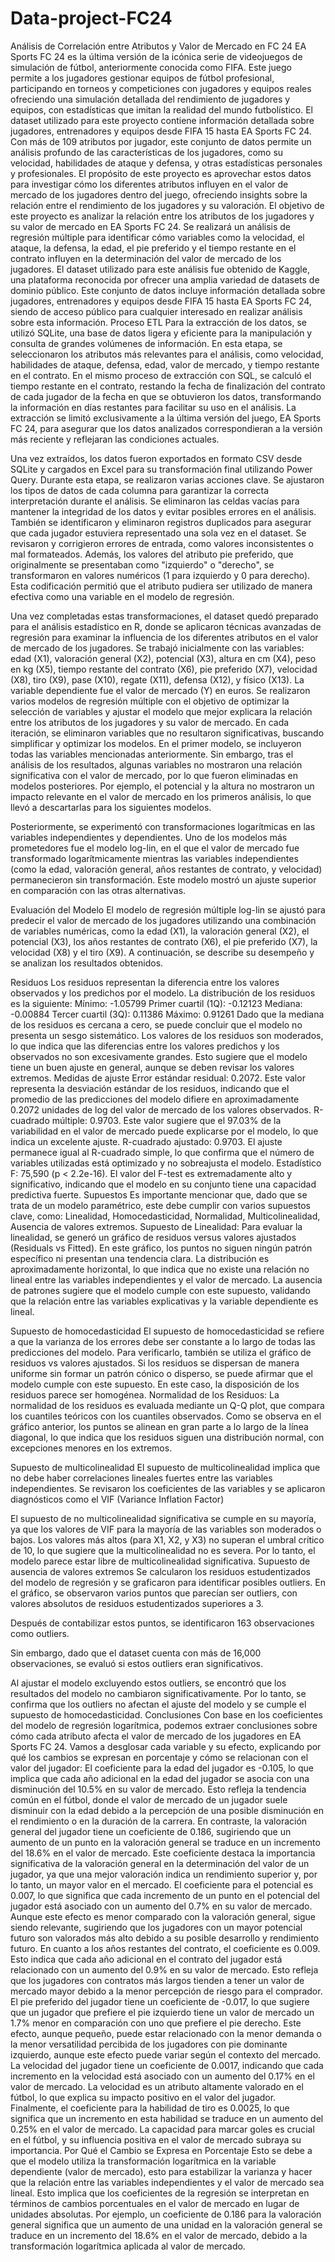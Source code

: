 # Data-project-FC24
Análisis de Correlación entre Atributos y Valor de Mercado en FC 24
EA Sports FC 24 es la última versión de la icónica serie de videojuegos de simulación de fútbol, anteriormente conocida como FIFA. Este juego permite a los jugadores gestionar equipos de fútbol profesional, participando en torneos y competiciones con jugadores y equipos reales ofreciendo una simulación detallada del rendimiento de jugadores y equipos, con estadísticas que imitan la realidad del mundo futbolístico.
El dataset utilizado para este proyecto contiene información detallada sobre jugadores, entrenadores y equipos desde FIFA 15 hasta EA Sports FC 24. Con más de 109 atributos por jugador, este conjunto de datos permite un análisis profundo de las características de los jugadores, como su velocidad, habilidades de ataque y defensa, y otras estadísticas personales y profesionales. El propósito de este proyecto es aprovechar estos datos para investigar cómo los diferentes atributos influyen en el valor de mercado de los jugadores dentro del juego, ofreciendo insights sobre la relación entre el rendimiento de los jugadores y su valoración.
El objetivo de este proyecto es analizar la relación entre los atributos de los jugadores y su valor de mercado en EA Sports FC 24. Se realizará un análisis de regresión múltiple para identificar cómo variables como la velocidad, el ataque, la defensa, la edad, el pie preferido y el tiempo restante en el contrato influyen en la determinación del valor de mercado de los jugadores.
El dataset utilizado para este análisis fue obtenido de Kaggle, una plataforma reconocida por ofrecer una amplia variedad de datasets de dominio público. Este conjunto de datos incluye información detallada sobre jugadores, entrenadores y equipos desde FIFA 15 hasta EA Sports FC 24, siendo de acceso público para cualquier interesado en realizar análisis sobre esta información.
Proceso ETL
Para la extracción de los datos, se utilizó SQLite, una base de datos ligera y eficiente para la manipulación y consulta de grandes volúmenes de información. En esta etapa, se seleccionaron los atributos más relevantes para el análisis, como velocidad, habilidades de ataque, defensa, edad, valor de mercado, y tiempo restante en el contrato. En el mismo proceso de extracción con SQL, se calculó el tiempo restante en el contrato, restando la fecha de finalización del contrato de cada jugador de la fecha en que se obtuvieron los datos, transformando la información en días restantes para facilitar su uso en el análisis. La extracción se limitó exclusivamente a la última versión del juego, EA Sports FC 24, para asegurar que los datos analizados correspondieran a la versión más reciente y reflejaran las condiciones actuales.
 
Una vez extraídos, los datos fueron exportados en formato CSV desde SQLite y cargados en Excel para su transformación final utilizando Power Query. Durante esta etapa, se realizaron varias acciones clave. Se ajustaron los tipos de datos de cada columna para garantizar la correcta interpretación durante el análisis. Se eliminaron las celdas vacías para mantener la integridad de los datos y evitar posibles errores en el análisis. También se identificaron y eliminaron registros duplicados para asegurar que cada jugador estuviera representado una sola vez en el dataset. Se revisaron y corrigieron errores de entrada, como valores inconsistentes o mal formateados. Además, los valores del atributo pie preferido, que originalmente se presentaban como "izquierdo" o "derecho", se transformaron en valores numéricos (1 para izquierdo y 0 para derecho). Esta codificación permitió que el atributo pudiera ser utilizado de manera efectiva como una variable en el modelo de regresión.
 

Una vez completadas estas transformaciones, el dataset quedó preparado para el análisis estadístico en R, donde se aplicaron técnicas avanzadas de regresión para examinar la influencia de los diferentes atributos en el valor de mercado de los jugadores.
Se trabajó inicialmente con las variables: edad (X1), valoración general (X2), potencial (X3), altura en cm (X4), peso en kg (X5), tiempo restante del contrato (X6), pie preferido (X7), velocidad (X8), tiro (X9), pase (X10), regate (X11), defensa (X12), y físico (X13). La variable dependiente fue el valor de mercado (Y) en euros.
Se realizaron varios modelos de regresión múltiple con el objetivo de optimizar la selección de variables y ajustar el modelo que mejor explicara la relación entre los atributos de los jugadores y su valor de mercado. En cada iteración, se eliminaron variables que no resultaron significativas, buscando simplificar y optimizar los modelos.
En el primer modelo, se incluyeron todas las variables mencionadas anteriormente. Sin embargo, tras el análisis de los resultados, algunas variables no mostraron una relación significativa con el valor de mercado, por lo que fueron eliminadas en modelos posteriores. Por ejemplo, el potencial y la altura no mostraron un impacto relevante en el valor de mercado en los primeros análisis, lo que llevó a descartarlas para los siguientes modelos.

Posteriormente, se experimentó con transformaciones logarítmicas en las variables independientes y dependientes. Uno de los modelos más prometedores fue el modelo log-lin, en el que el valor de mercado fue transformado logarítmicamente mientras las variables independientes (como la edad, valoración general, años restantes de contrato, y velocidad) permanecieron sin transformación. Este modelo mostró un ajuste superior en comparación con las otras alternativas.
 
Evaluación del Modelo 
El modelo de regresión múltiple log-lin se ajustó para predecir el valor de mercado de los jugadores utilizando una combinación de variables numéricas, como la edad (X1), la valoración general (X2), el potencial (X3), los años restantes de contrato (X6), el pie preferido (X7), la velocidad (X8) y el tiro (X9). A continuación, se describe su desempeño y se analizan los resultados obtenidos.

Residuos
Los residuos representan la diferencia entre los valores observados y los predichos por el modelo. La distribución de los residuos es la siguiente:
Mínimo: -1.05799
Primer cuartil (1Q): -0.12123
Mediana: -0.00884
Tercer cuartil (3Q): 0.11386
Máximo: 0.91261
Dado que la mediana de los residuos es cercana a cero, se puede concluir que el modelo no presenta un sesgo sistemático. Los valores de los residuos son moderados, lo que indica que las diferencias entre los valores predichos y los observados no son excesivamente grandes. Esto sugiere que el modelo tiene un buen ajuste en general, aunque se deben revisar los valores extremos.
Medidas de ajuste
Error estándar residual: 0.2072. Este valor representa la desviación estándar de los residuos, indicando que el promedio de las predicciones del modelo difiere en aproximadamente 0.2072 unidades de log del valor de mercado de los valores observados.
R-cuadrado múltiple: 0.9703. Este valor sugiere que el 97.03% de la variabilidad en el valor de mercado puede explicarse por el modelo, lo que indica un excelente ajuste.
R-cuadrado ajustado: 0.9703. El ajuste permanece igual al R-cuadrado simple, lo que confirma que el número de variables utilizadas está optimizado y no sobreajusta el modelo.
Estadístico F: 75,590 (p < 2.2e-16). El valor del F-test es extremadamente alto y significativo, indicando que el modelo en su conjunto tiene una capacidad predictiva fuerte.
Supuestos
Es importante mencionar que, dado que se trata de un modelo paramétrico, este debe cumplir con varios supuestos clave, como: Linealidad, Homocedasticidad, Normalidad, Multicolinealidad, Ausencia de valores extremos.
Supuesto de Linealidad:
Para evaluar la linealidad, se generó un gráfico de residuos versus valores ajustados (Residuals vs Fitted). En este gráfico, los puntos no siguen ningún patrón específico ni presentan una tendencia clara. La distribución es aproximadamente horizontal, lo que indica que no existe una relación no lineal entre las variables independientes y el valor de mercado. La ausencia de patrones sugiere que el modelo cumple con este supuesto, validando que la relación entre las variables explicativas y la variable dependiente es lineal.





Supuesto de homocedasticidad
El supuesto de homocedasticidad se refiere a que la varianza de los errores debe ser constante a lo largo de todas las predicciones del modelo. Para verificarlo, también se utiliza el gráfico de residuos vs valores ajustados. Si los residuos se dispersan de manera uniforme sin formar un patrón cónico o disperso, se puede afirmar que el modelo cumple con este supuesto. En este caso, la disposición de los residuos parece ser homogénea.
Normalidad de los Residuos:
La normalidad de los residuos es evaluada mediante un Q-Q plot, que compara los cuantiles teóricos con los cuantiles observados. Como se observa en el gráfico anterior, los puntos se alinean en gran parte a lo largo de la línea diagonal, lo que indica que los residuos siguen una distribución normal, con excepciones menores en los extremos.
 


Supuesto de multicolinealidad
El supuesto de multicolinealidad implica que no debe haber correlaciones lineales fuertes entre las variables independientes. Se revisaron los coeficientes de las variables y se aplicaron diagnósticos como el VIF (Variance Inflation Factor) 
 
El supuesto de no multicolinealidad significativa se cumple en su mayoría, ya que los valores de VIF para la mayoría de las variables son moderados o bajos. Los valores más altos (para X1, X2, y X3) no superan el umbral crítico de 10, lo que sugiere que la multicolinealidad no es severa. Por lo tanto, el modelo parece estar libre de multicolinealidad significativa.
Supuesto de ausencia de valores extremos
Se calcularon los residuos estudentizados del modelo de regresión y se graficaron para identificar posibles outliers. En el gráfico, se observaron varios puntos que parecían ser outliers, con valores absolutos de residuos estudentizados superiores a 3.
 
 Después de contabilizar estos puntos, se identificaron 163 observaciones como outliers.
 
 Sin embargo, dado que el dataset cuenta con más de 16,000 observaciones, se evaluó si estos outliers eran significativos.
 
 Al ajustar el modelo excluyendo estos outliers, se encontró que los resultados del modelo no cambiaron significativamente. Por lo tanto, se confirma que los outliers no afectan el ajuste del modelo y se cumple el supuesto de homocedasticidad.
Conclusiones
Con base en los coeficientes del modelo de regresión logarítmica, podemos extraer conclusiones sobre cómo cada atributo afecta el valor de mercado de los jugadores en EA Sports FC 24. Vamos a desglosar cada variable y su efecto, explicando por qué los cambios se expresan en porcentaje y cómo se relacionan con el valor del jugador:
El coeficiente para la edad del jugador es -0.105, lo que implica que cada año adicional en la edad del jugador se asocia con una disminución del 10.5% en su valor de mercado. Esto refleja la tendencia común en el fútbol, donde el valor de mercado de un jugador suele disminuir con la edad debido a la percepción de una posible disminución en el rendimiento o en la duración de la carrera.
En contraste, la valoración general del jugador tiene un coeficiente de 0.186, sugiriendo que un aumento de un punto en la valoración general se traduce en un incremento del 18.6% en el valor de mercado. Este coeficiente destaca la importancia significativa de la valoración general en la determinación del valor de un jugador, ya que una mejor valoración indica un rendimiento superior y, por lo tanto, un mayor valor en el mercado.
El coeficiente para el potencial es 0.007, lo que significa que cada incremento de un punto en el potencial del jugador está asociado con un aumento del 0.7% en su valor de mercado. Aunque este efecto es menor comparado con la valoración general, sigue siendo relevante, sugiriendo que los jugadores con un mayor potencial futuro son valorados más alto debido a su posible desarrollo y rendimiento futuro.
En cuanto a los años restantes del contrato, el coeficiente es 0.009. Esto indica que cada año adicional en el contrato del jugador está relacionado con un aumento del 0.9% en su valor de mercado. Esto refleja que los jugadores con contratos más largos tienden a tener un valor de mercado mayor debido a la menor percepción de riesgo para el comprador.
El pie preferido del jugador tiene un coeficiente de -0.017, lo que sugiere que un jugador que prefiere el pie izquierdo tiene un valor de mercado un 1.7% menor en comparación con uno que prefiere el pie derecho. Este efecto, aunque pequeño, puede estar relacionado con la menor demanda o la menor versatilidad percibida de los jugadores con pie dominante izquierdo, aunque este efecto puede variar según el contexto del mercado.
La velocidad del jugador tiene un coeficiente de 0.0017, indicando que cada incremento en la velocidad está asociado con un aumento del 0.17% en el valor de mercado. La velocidad es un atributo altamente valorado en el fútbol, lo que explica su impacto positivo en el valor del jugador.
Finalmente, el coeficiente para la habilidad de tiro es 0.0025, lo que significa que un incremento en esta habilidad se traduce en un aumento del 0.25% en el valor de mercado. La capacidad para marcar goles es crucial en el fútbol, y su influencia positiva en el valor de mercado subraya su importancia.
Por Qué el Cambio se Expresa en Porcentaje
Esto se debe a que el modelo utiliza la transformación logarítmica en la variable dependiente (valor de mercado), esto para estabilizar la varianza y hacer que la relación entre las variables independientes y el valor de mercado sea lineal. Esto implica que los coeficientes de la regresión se interpretan en términos de cambios porcentuales en el valor de mercado en lugar de unidades absolutas. Por ejemplo, un coeficiente de 0.186 para la valoración general significa que un aumento de una unidad en la valoración general se traduce en un incremento del 18.6% en el valor de mercado, debido a la transformación logarítmica aplicada al valor de mercado.
